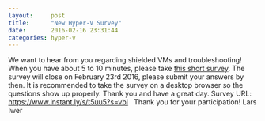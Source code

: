 ```yaml
---
layout:     post
title:      "New Hyper-V Survey"
date:       2016-02-16 23:31:44
categories: hyper-v
---
```

We want to hear from you regarding shielded VMs and troubleshooting! When you have about 5 to 10 minutes, please take [this short survey](https://www.instant.ly/s/t5uu5?s=vbl "Shielded VM Survey"). The survey will close on February 23rd 2016, please submit your answers by then. It is recommended to take the survey on a desktop browser so the questions show up properly. Thank you and have a great day. Survey URL: <https://www.instant.ly/s/t5uu5?s=vbl>   Thank you for your participation! Lars Iwer
